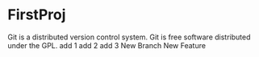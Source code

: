 ﻿# FirstProj
Git is a distributed version control system.
Git is free software distributed under the GPL.
add 1
add 2
add 3
New Branch 
New Feature
